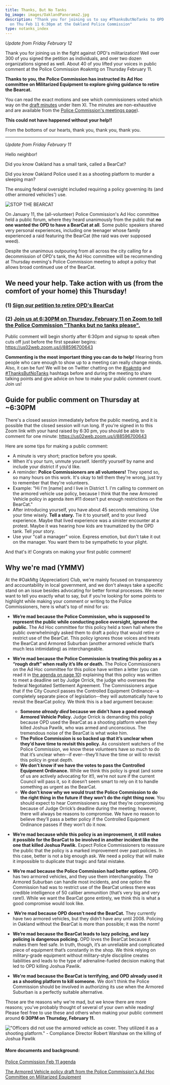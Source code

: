 ```yaml
---
title: Thanks, But No Tanks
bg_image: images/OaklandPanorama2.jpg
description: "Thank you for joining us to say #ThanksButNoTanks to OPD's Bearcat
  on Thu Feb 11 6:30pm at the Oakland Police Commission"
type: notanks_index
---
```


_Update from Friday February 12_

Thank you for joining us in the fight against OPD's militarization!
Well over 300 of you signed the petition as individuals, and over two dozen organizations signed as well.
About 40 of you lifted your voices in public comment at the Police Commission #oakmtg on Thursday February 11.

**Thanks to you, the Police Commission has instructed its Ad Hoc committee on Militarized Equipment to explore giving guidance to retire the Bearcat.**

You can read the exact motions and see which commissioners voted which way on the [draft minutes](https://cao-94612.s3.amazonaws.com/documents/Police-Commission-2.11.21-Minutes-DRAFT.pdf) under Item XI. The minutes are non-exhaustive and are available from the [Police Commission's meetings page](https://www.oaklandca.gov/boards-commissions/police-commission/meetings)).

**This could not have happened without your help!!**

From the bottoms of our hearts, thank you, thank you, thank you.

---
_Update from Friday February 11_

Hello neighbor!

Did you know Oakland has a small tank, called a BearCat?

Did you know Oakland Police used it as a shooting platform to murder a sleeping man?

The ensuing federal oversight included requiring a policy governing its (and other armored vehicles') use.

![STOP THE BEARCAT](/images/notanks.jpg)

On January 11, the (all-volunteer) Police Commission's Ad Hoc committee held a public forum, where they heard unanimously from the public that **no one wanted the OPD to have a BearCat at all**. Some public speakers shared very personal experiences, including one teenager whose family experienced a raid featuring the BearCat (the raid was over supposed weed).

Despite the unanimous outpouring from all across the city calling for a decommission of OPD's tank, the Ad Hoc committee will be recommending at Thursday evening's Police Commission meeting to adopt a policy that allows broad continued use of the BearCat.

## We need your help. Take action with us (from the comfort of your home) this Thursday!

### (1) [Sign our petition to retire OPD's BearCat](https://docs.google.com/forms/d/e/1FAIpQLSfqSRDgENRMdhaYh5Yxb0gGO624HD1r7MpQB9Hd1F-um0x9Yw/viewform?vc=0&c=0&w=1&flr=0)

### (2) [Join us at 6:30PM on Thursday, February 11 on Zoom to tell the Police Commission "Thanks but no tanks please".](https://us02web.zoom.us/j/88596700643)

Public comment will begin shortly after 6:30pm and signup to speak often cuts off just before the first speaker begins: <https://us02web.zoom.us/j/88596700643>

**Commenting is the most important thing you can do to help!** Hearing from people who care enough to show up to a meeting can really change minds. Also, it can be fun! We will be on Twitter chatting on the [\#oakmtg](https://twitter.com/hashtag/oakmtg) and [\#ThanksButNoTanks](https://twitter.com/hashtag/ThanksButNoTanks) hashtags before and during the meeting to share talking points and give advice on how to make your public comment count. Join us!

## Guide for public comment on Thursday at ~6:30PM

There's a closed session immediately before the public meeting, and it is possible that the closed session will run long. If you're signed in to this Zoom link with your hand raised by 6:30 pm, you should be able to comment for one minute: <https://us02web.zoom.us/j/88596700643>

Here are some tips for making a public comment:

* A minute is very short; practice before you speak.
* When it's your turn, unmute yourself. Identify yourself by name and include your district if you'd like.
* A reminder: **Police Commissioners are all volunteers!** They spend so, so many hours on this work. It's okay to tell them they're wrong, just try to remember that they're volunteers.
* Example: "Hi I'm \[name] and I live in District 1. I'm calling to comment on the armored vehicle use policy, because I think that the new Armored Vehicle policy in agenda item #11 doesn't put enough restrictions on the BearCat."
* After introducing yourself, you have about 45 seconds remaining. Use your time wisely. **Tell a story.** Tie it to yourself, and to your lived experience. Maybe that lived experience was a sinister encounter at a protest. Maybe it was hearing how kids are traumatized by the OPD tank. Tell *your* story.
* Use your "call a manager" voice. Express emotion, but don't take it out on the manager. You want them to be sympathetic to your plight.

And that's it! Congrats on making your first public comment!

## Why we're mad (YMMV)

At the #OakMtg (Appreciation) Club, we're mainly focused on transparency and accountability in local government, and we don't always take a specific stand on an issue besides advocating for better formal processes. We never want to tell you exactly what to say, but if you're looking for some points to highlight while making your comment or writing to the Police Commissioners, here is what's top of mind for us:

* **We’re mad because the Police Commission, who is supposed to represent the public while conducting police oversight, ignored the public.** The Ad Hoc committee for this policy held a town hall where the public overwhelmingly asked them to draft a policy that would retire or restrict use of the BearCat. This policy ignores those voices and treats the BearCat and Armored Suburban (another armored vehicle that’s much less intimidating) as interchangeable. 
* **We’re mad because the Police Commission is treating this policy as a “rough draft” when really it’s life or death.** The Police Commissioners on the Ad Hoc committee for this police have written a letter (you can read it in [the agenda on page 10](https://cao-94612.s3.amazonaws.com/documents/Police-Commission-2.11.21-Agenda-Packet.pdf)) explaining that this policy was written to meet a deadline set by Judge Orrick, the judge who oversees the federal Negotiated Settlement Agreement. The Commissioners argue that if the City Council passes the Controlled Equipment Ordinance--a completely separate piece of legislation--they will automatically have to revisit the BearCat policy. We think this is a bad argument because:

  * **Someone *already died* because we didn’t have a good enough Armored Vehicle Policy.** Judge Orrick is demanding this policy because OPD used the BearCat as a shooting platform when they killed Joshua Pawlik, who was armed and unconscious. The tremendous noise of the BearCat is what woke him.
  * **The Police Commission is so backed up that it’s unclear when they’d have time to revisit this policy.** As consistent watchers of the Police Commission, we know these volunteers have so much to do that it’s unclear when--if ever--they’ll have the time or will to revisit this policy in great depth.
  * **We don’t know if we have the votes to pass the Controlled Equipment Ordinance.** While we think this policy is great (and some of us are actively advocating for it!), we’re not sure if the current Council will pass it, so it doesn’t seem smart to rely on it to handle something as urgent as the BearCat.
  * **We don’t know why we would trust the Police Commission to do the right thing in the future if they won’t do the right thing now.** You should expect to hear Commissioners say that they’re compromising because of Judge Orrick’s deadline during the meeting; however, there will always be reasons to compromise. We have no reason to believe they’ll pass a better policy if the Controlled Equipment Ordinance passes if they won’t do it now. 
* **We’re mad because while this policy is an improvement, it still makes it possible for the BearCat to be involved in another incident like the one that killed Joshua Pawlik.** Expect Police Commissioners to reassure the public that the policy is a marked improvement over past policies. In this case, better is not a big enough ask. We need a policy that will make it impossible to duplicate that tragic and fatal mistake.
* **We’re mad because the Police Commission had better options.** OPD has two armored vehicles, and they use them interchangeably. The Armored Suburban can handle most incidents, and one option the Commission had was to restrict use of the BearCat unless there was credible intelligence of 50 caliber ammunition (that’s very big and very rare!). While we want the BearCat gone entirely, we think this is what a good compromise would look like. 
*  **We’re mad because OPD doesn’t need the BearCat.** They currently have two armored vehicles, but they didn’t have any until 2008. Policing in Oakland without the BearCat is more than possible; it was the norm!
* **We’re mad because the BearCat leads to lazy policing, and lazy policing is dangerous policing.** OPD loves the BearCat because it makes them feel safe. In truth, though, it’s an unreliable and complicated piece of equipment that’s constantly in the shop. We think relying on military-grade equipment without military-style discipline creates liabilities and leads to the type of adrenaline-fueled decision making that led to OPD killing Joshua Pawlik.
* **We're mad because the BearCat is terrifying, and OPD already used it as a shooting platform to kill someone.** We don't think the Police Commission should be involved in authorizing its use when the Armored Suburban is a perfectly suitable alternative.

Those are the reasons why we're mad, but we know there are more reasons; you've probably thought of several of your own while reading! Please feel free to use these and others when making your public comment around **6:30PM on Thursday, February 11.** 

!["Officers did not use the armored vehicle as cover. They utilized it as a shooting platform." - Compliance Director Robert Warshaw on the killing of Joshua Pawlik](/images/screen-shot-2021-02-10-at-4.24.51-pm.png)

#### More documents and background:

[Police Commission Feb 11 agenda](https://www.oaklandca.gov/meetings/police-commission-february-11-2021)

[The Armored Vehicle policy draft from the Police Commission's Ad Hoc Committee on Militarized Equipment](https://oaklandca.gov/resources/ad-hoc-committee-on-militarized-equipment)